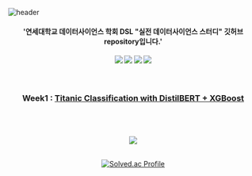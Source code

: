 ![header](https://capsule-render.vercel.app/api?type=waving&color=auto&height=200&section=header&text=실전%20데이터사이언스%20스터디&fontSize=45&fontAlign=65&fontAlignY=35)


<div align="center">
	
<h4> '연세대학교 데이터사이언스 학회 DSL "실전 데이터사이언스 스터디" 깃허브 repository입니다.' <h4/>
<img src="https://img.shields.io/badge/Python-3776AB?style=flat&logo=Python&logoColor=white" />
<img src="https://img.shields.io/badge/Torch-EE4C2C?style=flat&logo=PyTorch&logoColor=white" />
<img src="https://img.shields.io/badge/Flask-000000?style=flat&logo=Flask&logoColor=white" />
<img src="https://img.shields.io/badge/FastAPI-009688?style=flat&logo=FastAPI&logoColor=white" />
<br><br><br>
	  
<h3>Week1 : <a href="https://github.com/a2ran/prac_ds/tree/main/week1">Titanic Classification with DistilBERT + XGBoost</a></h3>
<br><br><br>

</div>
	 
<div align="center">
	<img src="https://github-readme-stats.vercel.app/api/top-langs/?username=a2ran&layout=compact"><br><br>
</div>

<div align="center">

[![Solved.ac Profile](http://mazassumnida.wtf/api/v2/generate_badge?boj=joyhyun99)](https://solved.ac/joyhyun99)

</div>
